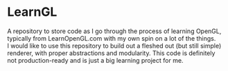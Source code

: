 # LearnGL

A repository to store code as I go through the process of learning OpenGL, 
typically from LearnOpenGL.com with my own spin on a lot of the things.  
I would like to use this repository to build out a fleshed out (but still simple) 
renderer, with proper abstractions and modularity.  This code is definitely not
production-ready and is just a big learning project for me.
